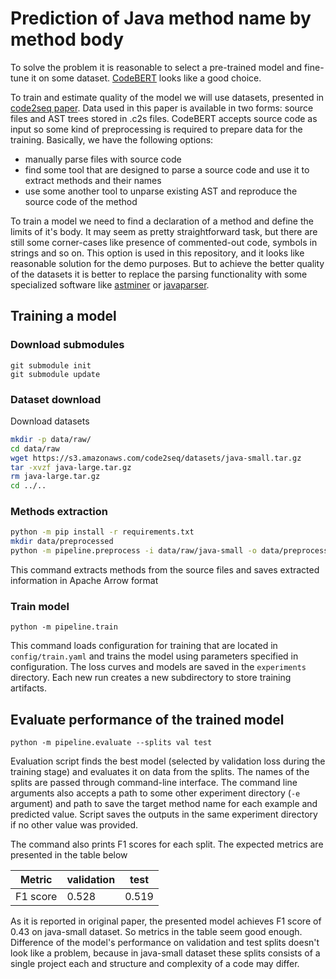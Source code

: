 # Prediction of Java method name by method body

To solve the problem it is reasonable to select a pre-trained model and fine-tune it on some dataset.
[CodeBERT](https://huggingface.co/microsoft/codebert-base) looks like a good choice. 

To train and estimate quality of the model we will use datasets, presented in 
[code2seq paper](https://arxiv.org/abs/1808.01400). 
Data used in this paper is available in two forms: source files and AST trees stored in .c2s files. CodeBERT accepts
source code as input so some kind of preprocessing is required to prepare data for the training.
Basically, we have the following options:
- manually parse files with source code 
- find some tool that are designed to parse a source code and use it to extract methods and their names
- use some another tool to unparse existing AST and reproduce the source code of the method

To train a model we need to find a declaration of a method and define the limits of it's body.
It may seem as pretty straightforward task, but there are still some corner-cases like presence of commented-out code, 
symbols in strings and so on. This option is used in this repository, and it looks like
reasonable solution for the demo purposes. But to achieve the better quality of the datasets it is better to replace 
the parsing functionality with some specialized software like [astminer](https://github.com/JetBrains-Research/astminer)
or [javaparser](https://github.com/javaparser/javaparser).

## Training a model

### Download submodules
```
git submodule init
git submodule update
```

### Dataset download

Download datasets
```bash
mkdir -p data/raw/
cd data/raw
wget https://s3.amazonaws.com/code2seq/datasets/java-small.tar.gz
tar -xvzf java-large.tar.gz
rm java-large.tar.gz
cd ../..
```


### Methods extraction

```bash
python -m pip install -r requirements.txt
mkdir data/preprocessed
python -m pipeline.preprocess -i data/raw/java-small -o data/preprocessed/java-small --splits test validation training
```
This command extracts methods from the source files and saves extracted information in Apache Arrow format

### Train model

```
python -m pipeline.train
```

This command loads configuration for training that are located in `config/train.yaml` and trains the model using
parameters specified in configuration. The loss curves and models are saved in the `experiments` directory. Each
new run creates a new subdirectory to store training artifacts. 

## Evaluate performance of the trained model
```
python -m pipeline.evaluate --splits val test
```
Evaluation script finds the best model (selected by validation loss during the training stage) and evaluates it on 
data from the splits. The names of the splits are passed through command-line interface. The command line arguments
also accepts a path to some other experiment directory (`-e` argument) and path to save the target method name for
each example and predicted value. Script saves the outputs in the same experiment directory if no other value was provided.


The command also prints F1 scores for each split. The expected metrics are presented in the table below

| Metric | validation | test |
| --- | --- | -- |
| F1 score | 0.528 | 0.519 |

As it is reported in original paper, the presented model achieves F1 score of 0.43 on java-small dataset. So 
metrics in the table seem good enough.  Difference of the model's performance on validation and test
splits doesn't look like a problem, because in java-small dataset these splits consists of a single project each and
structure and complexity of a code may differ.







